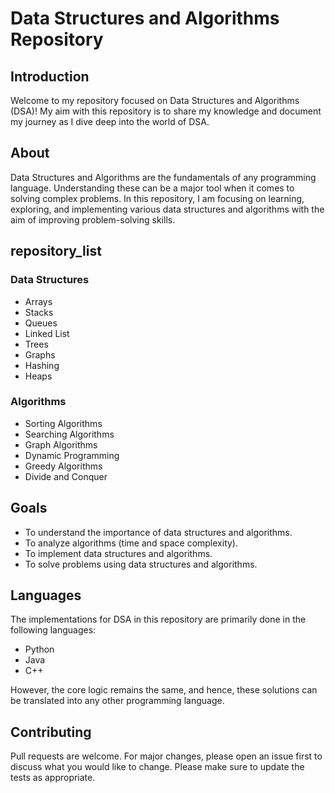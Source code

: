 # Data Structures and Algorithms Repository

## Introduction
Welcome to my repository focused on Data Structures and Algorithms (DSA)! My aim with this repository is to share my knowledge and document my journey as I dive deep into the world of DSA.

## About
Data Structures and Algorithms are the fundamentals of any programming language. Understanding these can be a major tool when it comes to solving complex problems. In this repository, I am focusing on learning, exploring, and implementing various data structures and algorithms with the aim of improving problem-solving skills.

## repository_list

### Data Structures
- Arrays
- Stacks
- Queues 
- Linked List 
- Trees
- Graphs
- Hashing
- Heaps 

### Algorithms
- Sorting Algorithms 
- Searching Algorithms
- Graph Algorithms 
- Dynamic Programming
- Greedy Algorithms 
- Divide and Conquer

## Goals
- To understand the importance of data structures and algorithms.
- To analyze algorithms (time and space complexity).
- To implement data structures and algorithms.
- To solve problems using data structures and algorithms.

## Languages 
The implementations for DSA in this repository are primarily done in the following languages:
- Python
- Java
- C++

However, the core logic remains the same, and hence, these solutions can be translated into any other programming language.

## Contributing

Pull requests are welcome. For major changes, please open an issue first to discuss what you would like to change.
Please make sure to update the tests as appropriate.
  
